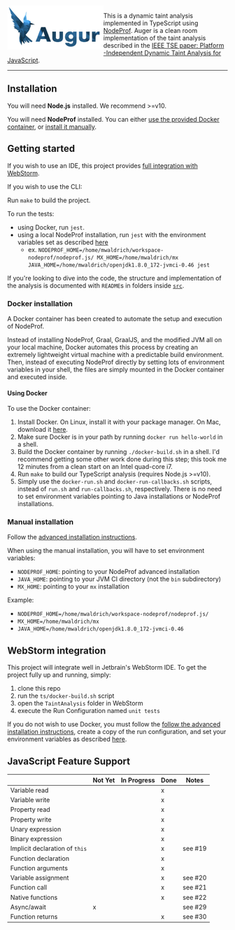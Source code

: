 <img src="./augur.png" align="left" height="100">

This is a dynamic taint analysis implemented in TypeScript using
[NodeProf](https://github.com/Haiyang-Sun/nodeprof.js). Auger is a clean room
 implementation of the taint analysis described in the [IEEE TSE paper: Platform
 -Independent Dynamic Taint Analysis for JavaScript](https://ieeexplore.ieee.org/document/8511058).
 
---

## Installation

You will need **Node.js** installed. We recommend >=v10.

You will need **NodeProf** installed. You can either [use the provided Docker
container](#docker-installation), or [install it manually](#manual-installation).

## Getting started

If you wish to use an IDE, this project provides [full integration with WebStorm](#webstorm-integration).

If you wish to use the CLI:

Run `make` to build the project.

To run the tests:
- using Docker, run `jest`.
- using a local NodeProf installation, run `jest` with the environment variables set as described [here](#manual-installation)
  - ex. `NODEPROF_HOME=/home/mwaldrich/workspace-nodeprof/nodeprof.js/ MX_HOME=/home/mwaldrich/mx JAVA_HOME=/home/mwaldrich/openjdk1.8.0_172-jvmci-0.46 jest`

If you're looking to dive into the code, the structure and implementation of the analysis is documented with `README`s in
folders inside [`src`](./src).

### Docker installation

A Docker container has been created to automate the setup and execution of NodeProf.

Instead of installing NodeProf, Graal, GraalJS, and the modified JVM all on your local machine, Docker automates this process by creating an extremely lightweight virtual machine with a predictable build environment. Then, instead of executing NodeProf directly by setting lots of environment variables in your shell, the files are simply mounted in the Docker container and executed inside.

#### Using Docker

To use the Docker container:

1. Install Docker. On Linux, install it with your package manager. On Mac, download it [here](https://download.docker.com/mac/stable/Docker.dmg).
2. Make sure Docker is in your path by running `docker run hello-world` in a shell.
3. Build the Docker container by running `./docker-build.sh` in a shell. I'd recommend getting some other work done during this step; this took me 12 minutes from a clean start on an Intel quad-core i7.
4. Run `make` to build our TypeScript analysis (requires Node.js >=v10).
5. Simply use the `docker-run.sh` and `docker-run-callbacks.sh` scripts, instead of `run.sh` and `run-callbacks.sh`, respectively. There is no need to set environment variables pointing to Java installations or NodeProf installations.

### Manual installation

Follow the [advanced installation instructions](https://github.com/Haiyang-Sun/nodeprof.js/tree/master/docs/panathon18#advanced-installation---building-nodeprof-and-graalvm-from-source-linux-and-macos).

When using the manual installation, you will have to set environment variables:
- `NODEPROF_HOME`: pointing to your NodeProf advanced installation
- `JAVA_HOME`: pointing to your JVM CI directory (not the `bin` subdirectory)
- `MX_HOME`: pointing to your `mx` installation

Example:
- `NODEPROF_HOME=/home/mwaldrich/workspace-nodeprof/nodeprof.js/`
- `MX_HOME=/home/mwaldrich/mx`
- `JAVA_HOME=/home/mwaldrich/openjdk1.8.0_172-jvmci-0.46`

## WebStorm integration

This project will integrate well in Jetbrain's WebStorm IDE. To get the project
fully up and running, simply:
1. clone this repo
2. run the `ts/docker-build.sh` script
3. open the `TaintAnalysis` folder in WebStorm
4. execute the Run Configuration named `unit tests`

If you do not wish to use Docker, you must follow the [follow the advanced installation instructions](https://github.com/Haiyang-Sun/nodeprof.js/tree/master/docs/panathon18#advanced-installation---building-nodeprof-and-graalvm-from-source-linux-and-macos), create a copy of the run configuration, and set your environment variables as described [here](#manual-installation).

## JavaScript Feature Support
|                                | Not Yet | In Progress | Done | Notes   |
|--------------------------------|---------|-------------|------|---------|
| Variable read                  |         |             | x    |         |
| Variable write                 |         |             | x    |         |
| Property read                  |         |             | x    |         |
| Property write                 |         |             | x    |         |
| Unary expression               |         |             | x    |         |
| Binary expression              |         |             | x    |         |
| Implicit declaration of `this` |         |             | x    | see #19 |
| Function declaration           |         |             | x    |         |
| Function arguments             |         |             | x    |         |
| Variable assignment            |         |             | x    | see #20 |
| Function call                  |         |             | x    | see #21 |
| Native functions               |         |             | x    | see #22 |
| Async/await                    | x       |             |      | see #29 |
| Function returns               |         |             | x    | see #30 |

## 
